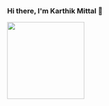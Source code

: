 ### Hi there, I'm Karthik Mittal 👋 

<img height="180em" src="https://github-readme-stats.vercel.app/api?username=karthikm15&show_icons=true&hide_border=true&&count_private=true&include_all_commits=true" />

<!--
**karthikm15/karthikm15** is a ✨ _special_ ✨ repository because its `README.md` (this file) appears on your GitHub profile.

Here are some ideas to get you started:

🔭 I’m currently working on ...
  - Using ML 🤖 to detect genetic factors that can relate to leukemic stem cell proliferation
  - Understanding global and local sequence alignment through the BLAST and Needleman-Wunsch algorithm 💻
  - Finding sets of similar genes 🧬 between anatomically close cancers through clustering algorithms

📝 Some of my past projects ...
  - Two papers in ML+bioinformatics space, and working on a third in a novel mathematics field (multiplication transducers) under Ph.D.s
  - Have a startup to influence the education+healthcare industry (beta-tested extracurricular recommendation service at local school, have disease outbreak platform that parses online news headlines and predicts future trends)
  - Have a writing publication on Medium (15k+ page views, 300+ writers, organized TEDx)
  - Interned at Ocean Genomics, a comp bio startup wishing to modernize online RNA-seq for more cost-efficient analysis on sequenced RNA and drug response prediction
  - Interned at Mpathy Software, using natural language processing to make a formalized electronic health record system to allow for simpler patient documentation
  - Built ML+bioinformatics projects (predicting personalities through facial expressions, finding genetic pathways that can lead to the formation of breast cancer, using HMMs to discover CpG islands, data visualization to find the best way to reorganize the homeless population through Twitter for Good)

🌱 I’m currently learning ...
  - 
- 👯 I’m looking to collaborate on ...
- 🤔 I’m looking for help with ...
- 💬 Ask me about ...
- 📫 How to reach me: ...
- 😄 Pronouns: ...
- ⚡ Fun fact: ...
-->
